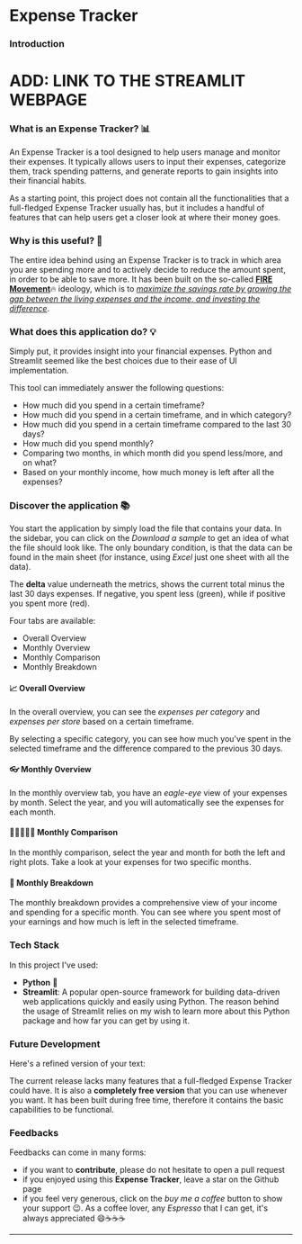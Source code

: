 # Expense Tracker

### Introduction

# **ADD: LINK TO THE STREAMLIT WEBPAGE**

### What is an Expense Tracker? 📊

An Expense Tracker is a tool designed to help users manage and monitor their expenses.
It typically allows users to input their expenses, categorize them, track spending patterns, and generate reports to gain insights into their financial habits.

As a starting point, this project does not contain all the functionalities that a full-fledged Expense Tracker usually has, but it includes a handful of features that can help users get a closer look at where their money goes.

### Why is this useful? 🤔

The entire idea behind using an Expense Tracker is to track in which area you are spending more and to actively decide to reduce the amount spent, in order to be able to save more.
It has been built on the so-called [**FIRE Movement**](https://en.wikipedia.org/wiki/FIRE_movement)🔥 ideology, which is to [_maximize the savings rate by growing the gap between the living expenses and the income, and investing the difference_](https://en.wikipedia.org/wiki/FIRE_movement).

### What does this application do? 💡

Simply put, it provides insight into your financial expenses. Python and Streamlit seemed like the best choices due to their ease of UI implementation.

This tool can immediately answer the following questions:

- How much did you spend in a certain timeframe?
- How much did you spend in a certain timeframe, and in which category?
- How much did you spend in a certain timeframe compared to the last 30 days?
- How much did you spend monthly?
- Comparing two months, in which month did you spend less/more, and on what?
- Based on your monthly income, how much money is left after all the expenses?

### Discover the application 📚

You start the application by simply load the file that contains your data. In the sidebar, you can click on the _Download a sample_ to get an idea of what the file should look like. The only boundary condition, is that the data can be found in the main sheet (for instance, using _Excel_ just one sheet with all the data).

The **delta** value underneath the metrics, shows the current total minus the last 30 days expenses. If negative, you spent less (green), while if positive you spent more (red).

Four tabs are available:

- Overall Overview
- Monthly Overview
- Monthly Comparison
- Monthly Breakdown

#### 📈 Overall Overview

In the overall overview, you can see the _expenses per category_ and _expenses per store_ based on a certain timeframe.

By selecting a specific category, you can see how much you've spent in the selected timeframe and the difference compared to the previous 30 days.

#### 👓 Monthly Overview

In the monthly overview tab, you have an _eagle-eye_ view of your expenses by month. Select the year, and you will automatically see the expenses for each month.

#### 👨🏼‍🤝‍👨🏼 Monthly Comparison

In the monthly comparison, select the year and month for both the left and right plots. Take a look at your expenses for two specific months.

#### 🧾 Monthly Breakdown

The monthly breakdown provides a comprehensive view of your income and spending for a specific month. You can see where you spent most of your earnings and how much is left in the selected timeframe.

### Tech Stack

In this project I've used:

- **Python** 🐍
- **Streamlit**: A popular open-source framework for building data-driven web applications quickly and easily using Python.
  The reason behind the usage of Streamlit relies on my wish to learn more about this Python package and how far you can get by using it.

### Future Development

Here's a refined version of your text:

The current release lacks many features that a full-fledged Expense Tracker could have. It is also a **completely free version** that you can use whenever you want. It has been built during free time, therefore it contains the basic capabilities to be functional.

### Feedbacks

Feedbacks can come in many forms:

- if you want to **contribute**, please do not hesitate to open a pull request
- if you enjoyed using this **Expense Tracker**, leave a star on the Github page
- if you feel very generous, click on the _buy me a coffee_ button to show your support 😉. As a coffee lover, any _Espresso_ that I can get, it's always appreciated 😄☕☕☕

---
